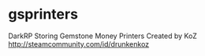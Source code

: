 gsprinters
==========

DarkRP Storing Gemstone Money Printers
Created by KoZ
http://steamcommunity.com/id/drunkenkoz